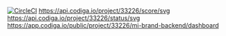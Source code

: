 
[![CircleCI](https://circleci.com/gh/munyanezaarmel/mi-brand-backend/tree/main.svg?style=svg)](https://circleci.com/gh/munyanezaarmel/mi-brand-backend/tree/main)
https://api.codiga.io/project/33226/score/svg
https://api.codiga.io/project/33226/status/svg
https://app.codiga.io/public/project/33226/mi-brand-backend/dashboard

